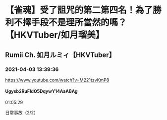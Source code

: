 # 【雀魂】受了詛咒的第二第四名！為了勝利不擇手段不是理所當然的嗎？【HKVTuber/如月瑠美】
## Rumii Ch. 如月ルミィ【HKVTuber】
### 2021-04-03 13:39:36
https://www.youtube.com/watch?v=M221tzvKmP8
#### Ugysb2RuFIdO5DqywY14AaABAg
01:05:29

日常事故（2/2）

